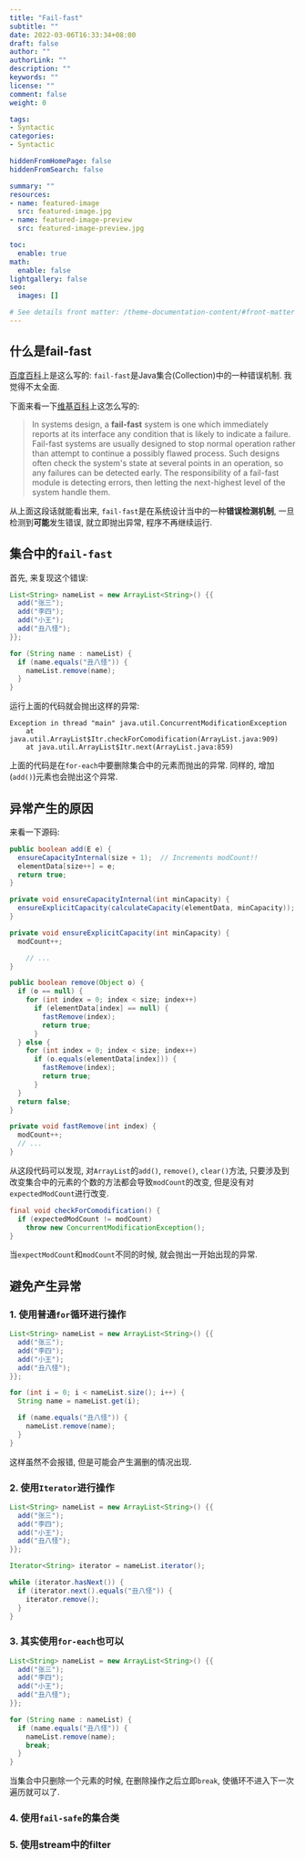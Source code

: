 ```yaml
---
title: "Fail-fast"
subtitle: ""
date: 2022-03-06T16:33:34+08:00
draft: false
author: ""
authorLink: ""
description: ""
keywords: ""
license: ""
comment: false
weight: 0

tags:
- Syntactic
categories:
- Syntactic

hiddenFromHomePage: false
hiddenFromSearch: false

summary: ""
resources:
- name: featured-image
  src: featured-image.jpg
- name: featured-image-preview
  src: featured-image-preview.jpg

toc:
  enable: true
math:
  enable: false
lightgallery: false
seo:
  images: []

# See details front matter: /theme-documentation-content/#front-matter
---
```


<!--more-->



## 什么是**fail-fast**

[百度百科](https://baike.baidu.com/item/fail-fast/16329854)上是这么写的: `fail-fast`是Java集合(Collection)中的一种错误机制. 我觉得不太全面. 

下面来看一下[维基百科](https://en.wikipedia.org/wiki/Fail-fast)上这怎么写的: 

> In systems design, a **fail-fast** system is one which immediately reports at its interface any condition that is likely to indicate a failure. Fail-fast systems are usually designed to stop normal operation rather than attempt to continue a possibly flawed process. Such designs often check the system's state at several points in an operation, so any failures can be detected early. The responsibility of a fail-fast module is detecting errors, then letting the next-highest level of the system handle them.

从上面这段话就能看出来, `fail-fast`是在系统设计当中的一种**错误检测机制**, 一旦检测到**可能**发生错误, 就立即抛出异常, 程序不再继续运行. 



## 集合中的`fail-fast`

首先, 来复现这个错误: 

```java
List<String> nameList = new ArrayList<String>() {{
  add("张三");
  add("李四");
  add("小王");
  add("丑八怪");
}};

for (String name : nameList) {
  if (name.equals("丑八怪")) {
    nameList.remove(name);
  }
}
```

运行上面的代码就会抛出这样的异常: 

```log
Exception in thread "main" java.util.ConcurrentModificationException
	at java.util.ArrayList$Itr.checkForComodification(ArrayList.java:909)
	at java.util.ArrayList$Itr.next(ArrayList.java:859)
```

上面的代码是在`for-each`中要删除集合中的元素而抛出的异常. 同样的, 增加(`add()`)元素也会抛出这个异常. 



## 异常产生的原因

来看一下源码: 

```java
public boolean add(E e) {
  ensureCapacityInternal(size + 1);  // Increments modCount!!
  elementData[size++] = e;
  return true;
}

private void ensureCapacityInternal(int minCapacity) {
  ensureExplicitCapacity(calculateCapacity(elementData, minCapacity));
}

private void ensureExplicitCapacity(int minCapacity) {
  modCount++;

	// ...
}

public boolean remove(Object o) {
  if (o == null) {
    for (int index = 0; index < size; index++)
      if (elementData[index] == null) {
        fastRemove(index);
        return true;
      }
  } else {
    for (int index = 0; index < size; index++)
      if (o.equals(elementData[index])) {
        fastRemove(index);
        return true;
      }
  }
  return false;
}

private void fastRemove(int index) {
  modCount++;
  // ...
}
```

从这段代码可以发现, 对`ArrayList`的`add()`, `remove()`, `clear()`方法, 只要涉及到改变集合中的元素的个数的方法都会导致`modCount`的改变, 但是没有对`expectedModCount`进行改变. 

```java
final void checkForComodification() {
  if (expectedModCount != modCount)
    throw new ConcurrentModificationException();
}
```

当`expectModCount`和`modCount`不同的时候, 就会抛出一开始出现的异常. 



## 避免产生异常

### 1. 使用普通`for`循环进行操作

```java
List<String> nameList = new ArrayList<String>() {{
  add("张三");
  add("李四");
  add("小王");
  add("丑八怪");
}};

for (int i = 0; i < nameList.size(); i++) {
  String name = nameList.get(i);

  if (name.equals("丑八怪")) {
    nameList.remove(name);
  }
}
```

这样虽然不会报错, 但是可能会产生漏删的情况出现. 



### 2. 使用`Iterator`进行操作

```java
List<String> nameList = new ArrayList<String>() {{
  add("张三");
  add("李四");
  add("小王");
  add("丑八怪");
}};

Iterator<String> iterator = nameList.iterator();

while (iterator.hasNext()) {
  if (iterator.next().equals("丑八怪")) {
    iterator.remove();
  }
}
```



### 3. 其实使用`for-each`也可以

```java
List<String> nameList = new ArrayList<String>() {{
  add("张三");
  add("李四");
  add("小王");
  add("丑八怪");
}};

for (String name : nameList) {
  if (name.equals("丑八怪")) {
    nameList.remove(name);
    break;
  }
}
```

当集合中只删除一个元素的时候, 在删除操作之后立即`break`, 使循环不进入下一次遍历就可以了. 



### 4. 使用`fail-safe`的集合类

### 5. 使用stream中的filter
